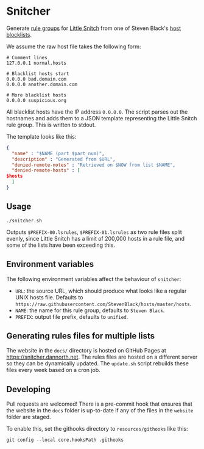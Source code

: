 # Snitcher

Generate [rule groups](https://help.obdev.at/littlesnitch/lsc-rule-group-subscriptions) for [Little Snitch](https://www.obdev.at/products/littlesnitch/index.html) from one of Steven Black's [host blocklists](https://github.com/StevenBlack/hosts).

We assume the raw host file takes the following form:

```hosts
# Comment lines
127.0.0.1 normal.hosts

# Blacklist hosts start
0.0.0.0 bad.domain.com
0.0.0.0 another.domain.com

# More blacklist hosts
0.0.0.0 suspicious.org
```

All blacklist hosts have the IP address `0.0.0.0`. The script parses out the hostnames and adds them to a JSON template representing the Little Snitch rule group. This is written to stdout.

The template looks like this:

```json
{
  "name" : "$NAME (part $part_num)",
  "description" : "Generated from $URL",
  "denied-remote-notes" : "Retrieved on $NOW from list $NAME",
  "denied-remote-hosts" : [
$hosts
  ]
}
```

## Usage

`./snitcher.sh`

Outputs `$PREFIX-00.lsrules`, `$PREFIX-01.lsrules` as two rule files split evenly, since Little Snitch has a limit of 200,000 hosts in a rule file, and some of the lists have been exceeding this.

## Environment variables

The following environment variables affect the behaviour of `snitcher`:

- `URL`: the source URL, which should produce what looks like a regular UNIX hosts file. Defaults to
  `https://raw.githubusercontent.com/StevenBlack/hosts/master/hosts`.
- `NAME`: the name for this rule group, defaults to `Steven Black`.
- `PREFIX`: output file prefix, defaults to `unified`.

## Generating rules files for multiple lists

The website in the `docs/` directory is hosted on GitHub Pages at https://snitcher.dannorth.net. The rules files are hosted on a different server so they can be dynamically updated. The `update.sh` script rebuilds these files every week based on a cron job.

## Developing

Pull requests are welcomed! There is a pre-commit hook that ensures that the website in the `docs` folder is up-to-date if any of the files in the `website` folder are staged.

To enable this, set the githooks directory to `resources/githooks` like this:

```shell
git config --local core.hooksPath .githooks
```
